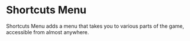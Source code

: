 # Shortcuts Menu

Shortcuts Menu adds a menu that takes you to various parts of the game, accessible from almost anywhere.
